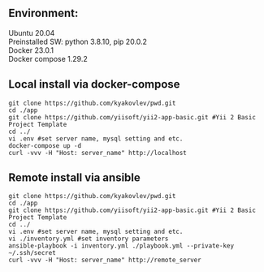 ## Environment:
Ubuntu 20.04<br>
Preinstalled SW: python 3.8.10, pip 20.0.2<br>
Docker 23.0.1<br>
Docker compose 1.29.2
## Local install via docker-compose
```
git clone https://github.com/kyakovlev/pwd.git
cd ./app
git clone https://github.com/yiisoft/yii2-app-basic.git #Yii 2 Basic Project Template
cd ../
vi .env #set server name, mysql setting and etc.
docker-compose up -d
curl -vvv -H "Host: server_name" http://localhost 
```
## Remote install via ansible
```
git clone https://github.com/kyakovlev/pwd.git
cd ./app
git clone https://github.com/yiisoft/yii2-app-basic.git #Yii 2 Basic Project Template
cd ../
vi .env #set server name, mysql setting and etc.
vi ./inventory.yml #set inventory parameters
ansible-playbook -i inventory.yml ./playbook.yml --private-key ~/.ssh/secret
curl -vvv -H "Host: server_name" http://remote_server
```
